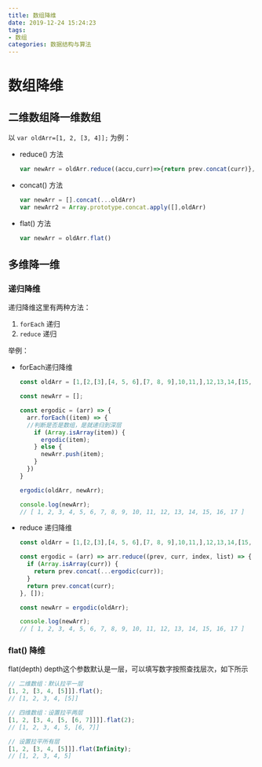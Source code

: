 ```yaml
---
title: 数组降维
date: 2019-12-24 15:24:23
tags:
- 数组
categories: 数据结构与算法
---
```

# 数组降维


## 二维数组降一维数组

以 `var oldArr=[1, 2, [3, 4]];` 为例：

+ reduce() 方法

  ```javascript
  var newArr = oldArr.reduce((accu,curr)=>{return prev.concat(curr)},[])
  ```

+ concat() 方法

  ```javascript
  var newArr = [].concat(...oldArr)
  var newArr2 = Array.prototype.concat.apply([],oldArr)
  ```

+ flat() 方法

  ```javascript
  var newArr = oldArr.flat()
  ```

  

## 多维降一维

### 递归降维

递归降维这里有两种方法：

1. `forEach` 递归
2. `reduce` 递归

举例：

+ forEach递归降维

  ```javascript
  const oldArr = [1,[2,[3],[4, 5, 6],[7, 8, 9],10,11,],12,13,14,[15, 16, 17]];
  
  const newArr = [];
  
  const ergodic = (arr) => {
    arr.forEach((item) => {
  	//判断是否是数组，是就递归到深层    
      if (Array.isArray(item)) {
        ergodic(item);
      } else {
        newArr.push(item);
      }
    })
  }
  
  ergodic(oldArr, newArr);
  
  console.log(newArr);
  // [ 1, 2, 3, 4, 5, 6, 7, 8, 9, 10, 11, 12, 13, 14, 15, 16, 17 ]
  ```

+ reduce 递归降维

  ```javascript
  const oldArr = [1,[2,[3],[4, 5, 6],[7, 8, 9],10,11,],12,13,14,[15, 16, 17]];
  
  const ergodic = (arr) => arr.reduce((prev, curr, index, list) => {
    if (Array.isArray(curr)) {
      return prev.concat(...ergodic(curr));
    }
    return prev.concat(curr);
  }, []);
  
  const newArr = ergodic(oldArr);
  
  console.log(newArr);
  // [ 1, 2, 3, 4, 5, 6, 7, 8, 9, 10, 11, 12, 13, 14, 15, 16, 17 ]
  ```



### flat() 降维

flat(depth) depth这个参数默认是一层，可以填写数字按照查找层次，如下所示

```javascript
// 二维数组：默认拉平一层
[1, 2, [3, 4, [5]]].flat();
// [1, 2, 3, 4, [5]]

// 四维数组：设置拉平两层
[1, 2, [3, 4, [5, [6, 7]]]].flat(2);
// [1, 2, 3, 4, 5, [6, 7]]

// 设置拉平所有层
[1, 2, [3, 4, [5]]].flat(Infinity);
// [1, 2, 3, 4, 5]
```

